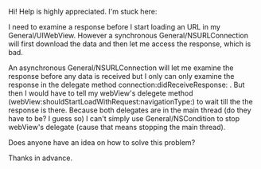 Hi! Help is highly appreciated. I'm stuck here:

I need to examine a response before I start loading an URL in my General/UIWebView. However a synchronous General/NSURLConnection will first download the data and then let me access the response, which is bad.

An asynchronous General/NSURLConnection will let me examine the response before any data is received but I only can only examine the response in the delegate method connection:didReceiveResponse: . But then I would have to tell my webView's delegete method (webView:shouldStartLoadWithRequest:navigationType:) to wait till the the response is there. Because both delegates are in the main thread (do they have to be? I guess so) I can't simply use General/NSCondition to stop webView's delegate (cause that means stopping the main thread).

Does anyone have an idea on how to solve this problem?

Thanks in advance.